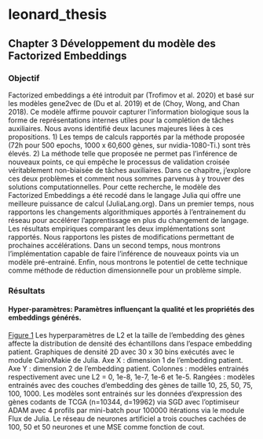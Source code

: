 # leonard_thesis
## Chapter 3 Développement du modèle des Factorized Embeddings
### Objectif
Factorized embeddings a été introduit par (Trofimov et al. 2020) et basé sur les modèles gene2vec de (Du et al. 2019) et de (Choy, Wong, and Chan 2018). 
Ce modèle affirme pouvoir capturer l’information biologique sous la forme de représentations internes utiles pour la complétion de tâches auxiliaires. Nous avons identifié deux lacunes majeures liées à ces propositions. 1) Les temps de calculs rapportés par la méthode proposée (72h pour 500 epochs, 1000 x 60,600 gènes, sur nvidia-1080-Ti.) sont très élevés. 2) La méthode telle que proposée ne permet pas l’inférence de nouveaux points, ce qui empêche le processus de validation croisée véritablement non-biaisée de tâches auxiliaires. 
Dans ce chapitre, j’explore ces deux problèmes et comment nous sommes parvenus à y trouver des solutions computationnelles. Pour cette recherche, le modèle des Factorized Embeddings a été recodé dans le langage Julia qui offre une meilleure puissance de calcul (JuliaLang.org). Dans un premier temps, nous rapportons les changements algorithmiques apportés à l’entrainement du réseau pour accélérer l’apprentissage en plus du changement de langage. Les résultats empiriques comparant les deux implémentations sont rapportés. Nous rapportons les pistes de modifications permettant de prochaines accélérations. Dans un second temps, nous montrons l’implémentation capable de faire l’inférence de nouveaux points via un modèle pré-entrainé. 
Enfin, nous montrons le potentiel de cette technique comme méthode de réduction dimensionnelle pour un problème simple. 
### Résultats
#### Hyper-paramètres: Paramètres influençant la qualité et les propriétés des embeddings générés.
[Figure 1](figures/FE_hyperparams_density.png)
Les hyperparamètres de L2 et la taille de l’embedding des gènes affecte la distribution de densité des échantillons dans l’espace embedding patient. Graphiques de densité 2D avec 30 x 30 bins exécutés avec le module CairoMakie de Julia. Axe X : dimension 1 de l’embedding patient. Axe Y : dimension 2 de l’embedding patient. Colonnes : modèles entrainés respectivement avec une L2 = 0, 1e-8, 1e-7, 1e-6 et 1e-5. Rangées : modèles entrainés avec des couches d’embedding des gènes de taille 10, 25, 50, 75, 100, 1000. Les modèles sont entrainés sur les données d’expression des gènes codants de TCGA (n=10344, d=19962) via SGD avec l’optimiseur ADAM avec 4 profils par mini-batch pour 100000 itérations via le module Flux de Julia. Le réseau de neurones artificiel a trois couches cachées de 100, 50 et 50 neurones et une MSE comme fonction de cout.